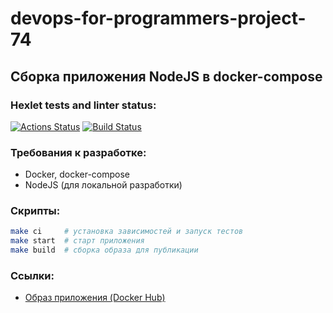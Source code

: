 # devops-for-programmers-project-74
## Cборкa приложения NodeJS в docker-compose

### Hexlet tests and linter status:
[![Actions Status](https://github.com/swimmwatch/devops-for-programmers-project-74/workflows/hexlet-check/badge.svg)](https://github.com/swimmwatch/devops-for-programmers-project-74/actions)
[![Build Status](https://github.com/swimmwatch/devops-for-programmers-project-74/actions/workflows/push.yml/badge.svg)](https://github.com/swimmwatch/devops-for-programmers-project-74/actions)

### Требования к разработке:
- Docker, docker-compose
- NodeJS (для локальной разработки)

### Скрипты:
```bash
make ci     # установка зависимостей и запуск тестов
make start  # старт приложения
make build  # сборка образа для публикации
```

### Ссылки:
- [Образ приложения (Docker Hub)](https://hub.docker.com/repository/docker/swimmwatch/devops-for-programmers-project-74)